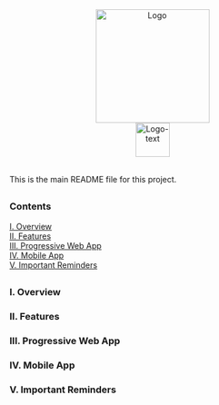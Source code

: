 <div align="center">
  <img src="https://github.com/user-attachments/assets/6b9a200d-e747-451e-8297-a6c58d62358c" alt="Logo" width="200" height="200"><br>
  <img src="https://github.com/user-attachments/assets/94e44077-bd58-4fa2-bb8a-941a8307db22" alt="Logo-text" height="60">
</div><br>

This is the main README file for this project.

##

### Contents
[I. Overview]()<br>
[II. Features]()<br>
[III. Progressive Web App]()<br>
[IV. Mobile App]()<br>
[V. Important Reminders]()<br>

##

### I. Overview
### II. Features
### III. Progressive Web App
### IV. Mobile App
### V. Important Reminders
